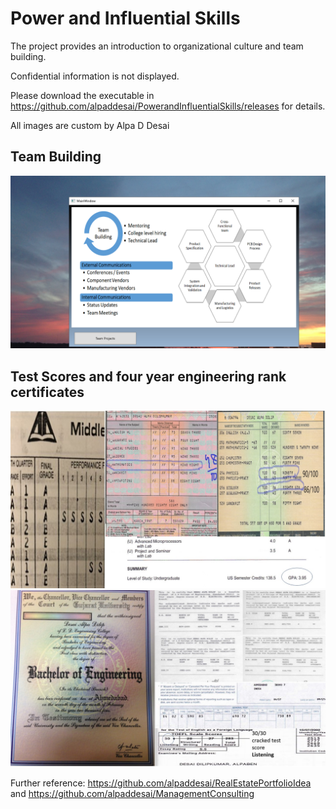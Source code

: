 # Power and Influential Skills

The project provides an introduction to organizational culture and team building. 

Confidential information is not displayed.

Please download the executable in https://github.com/alpaddesai/PowerandInfluentialSkills/releases for details. 

All images are custom by Alpa D Desai 

## Team Building
![image](TeamBuilding.png)

## Test Scores and four year engineering rank certificates
![image](HighSchool.jpg)
![image](Bachelor's.jpg)

Further reference: https://github.com/alpaddesai/RealEstatePortfolioIdea  and https://github.com/alpaddesai/ManagementConsulting
